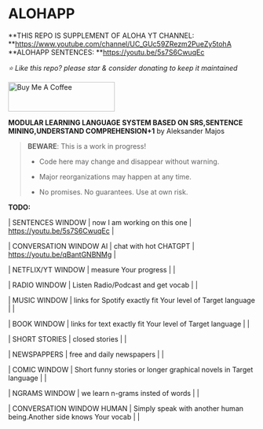 # ALOHAPP
**THIS REPO IS SUPPLEMENT OF ALOHA YT CHANNEL: **https://www.youtube.com/channel/UC_GUc59ZRezm2PueZy5tohA
**ALOHAPP SENTENCES: **https://youtu.be/5s7S6CwuqEc

*⭐️ Like this repo? please star & consider donating to keep it maintained*

<a href="https://www.buymeacoffee.com/aleksanderu" target="_blank"><img src="https://cdn.buymeacoffee.com/buttons/v2/default-yellow.png" alt="Buy Me A Coffee" style="height: 60px !important;width: 217px !important;" ></a>



**MODULAR LEARNING LANGUAGE SYSTEM BASED ON SRS,SENTENCE MINING,UNDERSTAND COMPREHENSION+1** by Aleksander Majos

> **BEWARE**: This is a work in progress!
>
> * Code here may change and disappear without warning.
>
> * Major reorganizations may happen at any time.
>
> * No promises. No guarantees. Use at own risk.

**TODO:**

| SENTENCES WINDOW  | now I am working on this one  | https://youtu.be/5s7S6CwuqEc |

| CONVERSATION WINDOW AI  | chat with hot CHATGPT  |  https://youtu.be/qBantGNBNMg |

| NETFLIX/YT WINDOW  | measure Your progress  |   |

| RADIO WINDOW  | Listen Radio/Podcast and get vocab  |   |

| MUSIC WINDOW  | links for Spotify exactly fit Your level of Target language  |   |

| BOOK WINDOW  | links for text exactly fit Your level of Target language  |   |

| SHORT STORIES  | closed stories   |   |

| NEWSPAPPERS  | free and daily newspapers   |   |

| COMIC WINDOW  | Short funny stories or longer graphical novels in Target language  |   |

| NGRAMS WINDOW  | we learn n-grams insted of words  |   |

| CONVERSATION WINDOW HUMAN  | Simply speak with another human being.Another side knows Your vocab |   |



